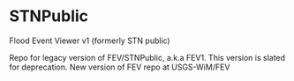 # STNPublic
Flood Event Viewer v1 (formerly STN public)

Repo for legacy version of FEV/STNPublic, a.k.a FEV1. This version is slated for deprecation. New version of FEV repo at USGS-WiM/FEV
